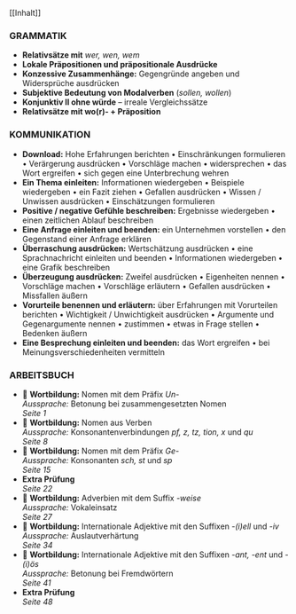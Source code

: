 [[Inhalt]]

### GRAMMATIK
- **Relativsätze mit** *wer, wen, wem*
- **Lokale Präpositionen und präpositionale Ausdrücke**
- **Konzessive Zusammenhänge:** Gegengründe angeben und Widersprüche ausdrücken
- **Subjektive Bedeutung von Modalverben** (*sollen, wollen*)
- **Konjunktiv II ohne würde** – irreale Vergleichssätze
- **Relativsätze mit wo(r)- + Präposition**

### KOMMUNIKATION
- **Download:** Hohe Erfahrungen berichten • Einschränkungen formulieren • Verärgerung ausdrücken • Vorschläge machen • widersprechen • das Wort ergreifen • sich gegen eine Unterbrechung wehren
- **Ein Thema einleiten:** Informationen wiedergeben • Beispiele wiedergeben • ein Fazit ziehen • Gefallen ausdrücken • Wissen / Unwissen ausdrücken • Einschätzungen formulieren
- **Positive / negative Gefühle beschreiben:** Ergebnisse wiedergeben • einen zeitlichen Ablauf beschreiben
- **Eine Anfrage einleiten und beenden:** ein Unternehmen vorstellen • den Gegenstand einer Anfrage erklären
- **Überraschung ausdrücken:** Wertschätzung ausdrücken • eine Sprachnachricht einleiten und beenden • Informationen wiedergeben • eine Grafik beschreiben
- **Überzeugung ausdrücken:** Zweifel ausdrücken • Eigenheiten nennen • Vorschläge machen • Vorschläge erläutern • Gefallen ausdrücken • Missfallen äußern
- **Vorurteile benennen und erläutern:** über Erfahrungen mit Vorurteilen berichten • Wichtigkeit / Unwichtigkeit ausdrücken • Argumente und Gegenargumente nennen • zustimmen • etwas in Frage stellen • Bedenken äußern
- **Eine Besprechung einleiten und beenden:** das Wort ergreifen • bei Meinungsverschiedenheiten vermitteln

### ARBEITSBUCH
- 📖 **Wortbildung:** Nomen mit dem Präfix *Un-*  
  _Aussprache:_ Betonung bei zusammengesetzten Nomen  
  *Seite 1*
- 📖 **Wortbildung:** Nomen aus Verben  
  _Aussprache:_ Konsonantenverbindungen *pf, z, tz, tion, x* und *qu*  
  *Seite 8*
- 📖 **Wortbildung:** Nomen mit dem Präfix *Ge-*  
  _Aussprache:_ Konsonanten *sch, st* und *sp*  
  *Seite 15*
- **Extra Prüfung**  
  *Seite 22*
- 📖 **Wortbildung:** Adverbien mit dem Suffix *-weise*  
  _Aussprache:_ Vokaleinsatz  
  *Seite 27*
- 📖 **Wortbildung:** Internationale Adjektive mit den Suffixen *-(i)ell* und *-iv*  
  _Aussprache:_ Auslautverhärtung  
  *Seite 34*
- 📖 **Wortbildung:** Internationale Adjektive mit den Suffixen *-ant, -ent* und *-(i)ös*  
  _Aussprache:_ Betonung bei Fremdwörtern  
  *Seite 41*
- **Extra Prüfung**  
  *Seite 48*